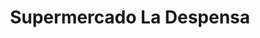 ---
title: "Supermercado La Despensa"
url: /la-solana/supermercado-la-despensa/
shop: supermercado
---